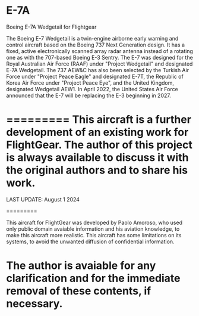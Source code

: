 # E-7A
Boeing E-7A Wedgetail for Flightgear

The Boeing E-7 Wedgetail is a twin-engine airborne early warning and control aircraft based on the Boeing 737 Next Generation design. 
It has a fixed, active electronically scanned array radar antenna instead of a rotating one as with the 707-based Boeing E-3 Sentry. 
The E-7 was designed for the Royal Australian Air Force (RAAF) under "Project Wedgetail" and designated E-7A Wedgetail.
The 737 AEW&C has also been selected by the Turkish Air Force under "Project Peace Eagle" and designated E-7T, the Republic of Korea Air Force under "Project Peace Eye", and the United Kingdom, designated Wedgetail AEW1. 
In April 2022, the United States Air Force announced that the E-7 will be replacing the E-3 beginning in 2027.

=========
This aircraft is a further development of an existing work for FlightGear. The author of this project is always available to discuss it with the original authors and to share his work.
=========

LAST UPDATE: August 1 2024

=========

This aircraft for FlightGear was developed by Paolo Amoroso, who used only public domain avaiable information and his aviation knowledge, to make this aircraft more realistic.
This aircraft has some limitations on its systems, to avoid the unwanted diffusion of confidential information.

The author is avaiable for any clarification and for the immediate removal of these contents, if necessary.
==========
